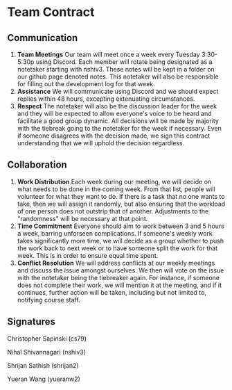 # Team Contract

## Communication
1. **Team Meetings** Our team will meet once a week every Tuesday 3:30-5:30p using Discord. Each member will rotate being designated as a notetaker starting with nshiv3. These notes will be kept in a folder on our github page denoted notes. This notetaker will also be responsible for filling out the development log for that week. 
2. **Assistance** We will communicate using Discord and we should expect replies within 48 hours, excepting extenuating circumstances. 
3. **Respect** The notetaker will also be the discussion leader for the week and they will be expected to allow everyone's voice to be heard and facilitate a good group dynamic. All decisions will be made by majority with the tiebreak going to the notetaker for the week if necessary. Even if someone disagrees with the decision made, we sign this contract understanding that we will uphold the decision regardless. 

## Collaboration
1. **Work Distribution** Each week during our meeting, we will decide on what needs to be done in the coming week. From that list, people will volunteer for what they want to do. If there is a task that no one wants to take, then we will assign it randomly, but also ensuring that the workload of one person does not outstrip that of another. Adjustments to the "randomness" will be necessary at that point. 
2. **Time Commitment** Everyone should aim to work between 3 and 5 hours a week, barring unforseen complications. If someone's weekly work takes significantly more time, we will decide as a group whether to push the work back to next week or to have someone split the work for that week. This is in order to ensure equal time spent. 
3. **Conflict Resolution** We will address conflicts at our weekly meetings and discuss the issue amongst ourselves. We then will vote on the issue with the notetaker being the tiebreaker again. For instance, if someone does not complete their work, we will mention it at the meeting, and if it continues, further action will be taken, including but not limited to, notifying course staff. 

## Signatures
Christopher Sapinski (cs79) 

Nihal Shivannagari (nshiv3) 

Shrijan Sathish (shrijan2) 

Yueran Wang (yueranw2)